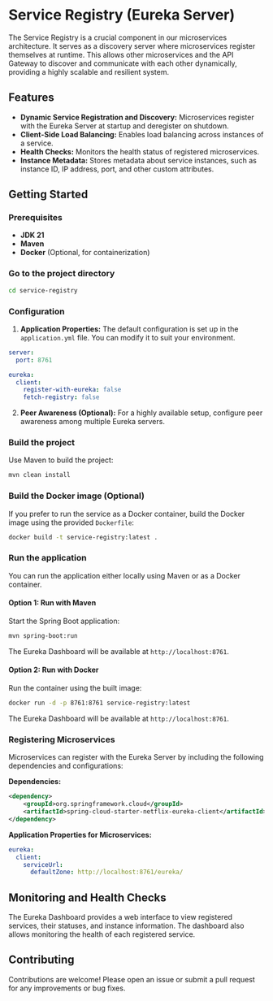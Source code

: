 # Service Registry (Eureka Server)

The Service Registry is a crucial component in our microservices architecture. It serves as a discovery server where microservices register themselves at runtime. This allows other microservices and the API Gateway to discover and communicate with each other dynamically, providing a highly scalable and resilient system.

## Features

- **Dynamic Service Registration and Discovery:** Microservices register with the Eureka Server at startup and deregister on shutdown.
- **Client-Side Load Balancing:** Enables load balancing across instances of a service.
- **Health Checks:** Monitors the health status of registered microservices.
- **Instance Metadata:** Stores metadata about service instances, such as instance ID, IP address, port, and other custom attributes.

## Getting Started

### Prerequisites

- **JDK 21**
- **Maven**
- **Docker** (Optional, for containerization)

### Go to the project directory

```sh
cd service-registry
```

### Configuration

1. **Application Properties:** The default configuration is set up in the `application.yml` file. You can modify it to suit your environment.

```yaml
server:
  port: 8761

eureka:
  client:
    register-with-eureka: false
    fetch-registry: false
```

2. **Peer Awareness (Optional):** For a highly available setup, configure peer awareness among multiple Eureka servers.

### Build the project

Use Maven to build the project:

```sh
mvn clean install
```

### Build the Docker image (Optional)

If you prefer to run the service as a Docker container, build the Docker image using the provided `Dockerfile`:

```sh
docker build -t service-registry:latest .
```

### Run the application

You can run the application either locally using Maven or as a Docker container.

#### Option 1: Run with Maven

Start the Spring Boot application:

```bash
mvn spring-boot:run
```

The Eureka Dashboard will be available at `http://localhost:8761`.

#### Option 2: Run with Docker

Run the container using the built image:

```bash
docker run -d -p 8761:8761 service-registry:latest
```

The Eureka Dashboard will be available at `http://localhost:8761`.

### Registering Microservices

Microservices can register with the Eureka Server by including the following dependencies and configurations:

**Dependencies:**

```xml
<dependency>
    <groupId>org.springframework.cloud</groupId>
    <artifactId>spring-cloud-starter-netflix-eureka-client</artifactId>
</dependency>
```

**Application Properties for Microservices:**

```yaml
eureka:
  client:
    serviceUrl:
      defaultZone: http://localhost:8761/eureka/
```

## Monitoring and Health Checks

The Eureka Dashboard provides a web interface to view registered services, their statuses, and instance information. The dashboard also allows monitoring the health of each registered service.

## Contributing

Contributions are welcome! Please open an issue or submit a pull request for any improvements or bug fixes.
